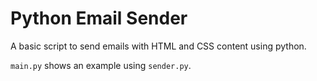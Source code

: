 # Python Email Sender

A basic script to send emails with HTML and CSS content using python.

`main.py` shows an example using `sender.py`.
